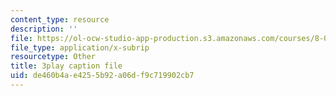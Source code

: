 ```yaml
---
content_type: resource
description: ''
file: https://ol-ocw-studio-app-production.s3.amazonaws.com/courses/8-06-quantum-physics-iii-spring-2018/de460b4ae4255b92a06df9c719902cb7_o10QADeeK04.vtt
file_type: application/x-subrip
resourcetype: Other
title: 3play caption file
uid: de460b4a-e425-5b92-a06d-f9c719902cb7
---
```

